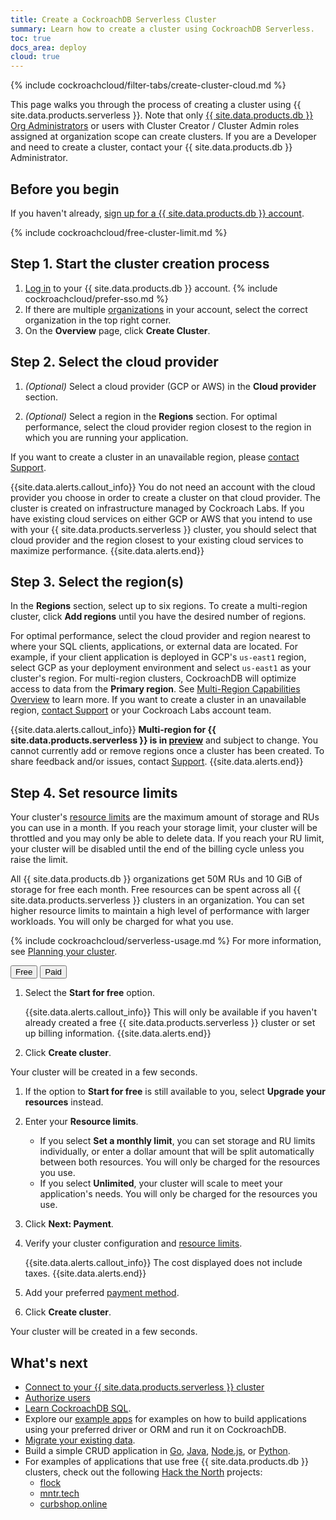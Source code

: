 ```yaml
---
title: Create a CockroachDB Serverless Cluster
summary: Learn how to create a cluster using CockroachDB Serverless.
toc: true
docs_area: deploy
cloud: true
---
```


{% include cockroachcloud/filter-tabs/create-cluster-cloud.md %}

This page walks you through the process of creating a cluster using {{ site.data.products.serverless }}. Note that only [{{ site.data.products.db }} Org Administrators](authorization.html#org-administrator-legacy) or users with Cluster Creator / Cluster Admin roles assigned at organization scope can create clusters. If you are a Developer and need to create a cluster, contact your {{ site.data.products.db }} Administrator.

## Before you begin

If you haven't already, <a href="https://cockroachlabs.cloud/signup?referralId=docs_create_serverless_cluster" rel="noopener" target="_blank">sign up for a {{ site.data.products.db }} account</a>.

{% include cockroachcloud/free-cluster-limit.md %}

## Step 1. Start the cluster creation process

1. [Log in](https://cockroachlabs.cloud/) to your {{ site.data.products.db }} account.
{% include cockroachcloud/prefer-sso.md %}
1. If there are multiple [organizations](../{{site.versions["stable"]}}/architecture/glossary.html#organization) in your account, select the correct organization in the top right corner.
1. On the **Overview** page, click **Create Cluster**.

## Step 2. Select the cloud provider

1. _(Optional)_ Select a cloud provider (GCP or AWS) in the **Cloud provider** section.

1. _(Optional)_ Select a region in the **Regions** section. For optimal performance, select the cloud provider region closest to the region in which you are running your application.

If you want to create a cluster in an unavailable region, please [contact Support](https://support.cockroachlabs.com).

{{site.data.alerts.callout_info}}
You do not need an account with the cloud provider you choose in order to create a cluster on that cloud provider. The cluster is created on infrastructure managed by Cockroach Labs. If you have existing cloud services on either GCP or AWS that you intend to use with your {{ site.data.products.serverless }} cluster, you should select that cloud provider and the region closest to your existing cloud services to maximize performance.
{{site.data.alerts.end}}

## Step 3. Select the region(s)

In the **Regions** section, select up to six regions. To create a multi-region cluster, click **Add regions** until you have the desired number of regions.

For optimal performance, select the cloud provider and region nearest to where your SQL clients, applications, or external data are located. For example, if your client application is deployed in GCP's `us-east1` region, select GCP as your deployment environment and select `us-east1` as your cluster's region. For multi-region clusters, CockroachDB will optimize access to data from the **Primary region**. See [Multi-Region Capabilities Overview](../{{site.versions["stable"]}}/multiregion-overview.html) to learn more. If you want to create a cluster in an unavailable region, [contact Support](https://support.cockroachlabs.com) or your Cockroach Labs account team.

{{site.data.alerts.callout_info}}
**Multi-region for {{ site.data.products.serverless }} is in [preview](../{{site.versions["stable"]}}/cockroachdb-feature-availability.html)** and subject to change. You cannot currently add or remove regions once a cluster has been created. To share feedback and/or issues, contact [Support](https://support.cockroachlabs.com/hc/en-us).
{{site.data.alerts.end}}

## Step 4. Set resource limits

Your cluster's [resource limits](../{{site.versions["stable"]}}/architecture/glossary.html#resource-limits) are the maximum amount of storage and RUs you can use in a month. If you reach your storage limit, your cluster will be throttled and you may only be able to delete data. If you reach your RU limit, your cluster will be disabled until the end of the billing cycle unless you raise the limit.

All {{ site.data.products.db }} organizations get 50M RUs and 10 GiB of storage for free each month. Free resources can be spent across all {{ site.data.products.serverless }} clusters in an organization. You can set higher resource limits to maintain a high level of performance with larger workloads. You will only be charged for what you use.

{% include cockroachcloud/serverless-usage.md %} For more information, see [Planning your cluster](plan-your-cluster.html).

<div class="filters clearfix">
  <button class="filter-button page-level" data-scope="free">Free</button>
  <button class="filter-button page-level" data-scope="paid">Paid</button>
</div>

<section class="filter-content" markdown="1" data-scope="free">

1. Select the **Start for free** option.
    
    {{site.data.alerts.callout_info}}
    This will only be available if you haven't already created a free {{ site.data.products.serverless }} cluster or set up billing information.
    {{site.data.alerts.end}}
    
1. Click **Create cluster**.

Your cluster will be created in a few seconds.

</section>

<section class="filter-content" markdown="1" data-scope="paid">

1. If the option to **Start for free** is still available to you, select **Upgrade your resources** instead.
    
1. Enter your **Resource limits**.
    - If you select **Set a monthly limit**, you can set storage and RU limits individually, or enter a dollar amount that will be split automatically between both resources. You will only be charged for the resources you use.   
    - If you select **Unlimited**, your cluster will scale to meet your application's needs. You will only be charged for the resources you use.

1. Click **Next: Payment**.

1. Verify your cluster configuration and [resource limits](../{{site.versions["stable"]}}/architecture/glossary.html#resource-limits).

    {{site.data.alerts.callout_info}}
    The cost displayed does not include taxes.
    {{site.data.alerts.end}}

1. Add your preferred [payment method](billing-management.html).

1. Click **Create cluster**.

Your cluster will be created in a few seconds.

</section>

## What's next

- [Connect to your {{ site.data.products.serverless }} cluster](connect-to-a-serverless-cluster.html)
- [Authorize users](managing-access.html)
- [Learn CockroachDB SQL](learn-cockroachdb-sql.html).
- Explore our [example apps](../{{site.current_cloud_version}}/example-apps.html) for examples on how to build applications using your preferred driver or ORM and run it on CockroachDB.
- [Migrate your existing data](../{{site.current_cloud_version}}/migration-overview.html).
- Build a simple CRUD application in [Go](../{{site.current_cloud_version}}/build-a-go-app-with-cockroachdb.html), [Java](../{{site.current_cloud_version}}/build-a-java-app-with-cockroachdb.html), [Node.js](../{{site.current_cloud_version}}/build-a-nodejs-app-with-cockroachdb.html), or [Python](../{{site.current_cloud_version}}/build-a-python-app-with-cockroachdb.html).
- For examples of applications that use free {{ site.data.products.db }} clusters, check out the following [Hack the North](https://hackthenorth.com/) projects:
    - [flock](https://devpost.com/software/flock-figure-out-what-film-to-watch-with-friends)
    - [mntr.tech](https://devpost.com/software/mntr-tech)
    - [curbshop.online](https://devpost.com/software/curbshop-online)
